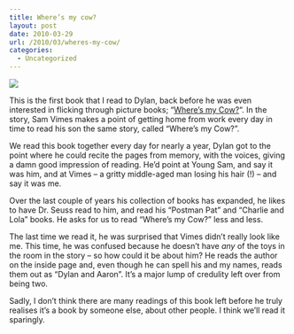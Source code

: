 ```yaml
---
title: Where’s my cow?
layout: post
date: 2010-03-29
url: /2010/03/wheres-my-cow/
categories:
  - Uncategorized
---
```

![][1]

This is the first book that I read to Dylan, back before he was even interested in flicking through picture books; &ldquo;[Where&rsquo;s my Cow?][2]&ldquo;. In the story, Sam Vimes makes a point of getting home from work every day in time to read his son the same story, called &ldquo;Where&rsquo;s my Cow?&rdquo;.

We read this book together every day for nearly a year, Dylan got to the point where he could recite the pages from memory, with the voices, giving a damn good impression of reading. He&rsquo;d point at Young Sam, and say it was him, and at Vimes &#8211; a gritty middle-aged man losing his hair (!) &#8211; and say it was me.

Over the last couple of years his collection of books has expanded, he likes to have Dr. Seuss read to him, and read his &ldquo;Postman Pat&rdquo; and &ldquo;Charlie and Lola&rdquo; books. He asks for us to read &ldquo;Where&rsquo;s my Cow?&rdquo; less and less.

The last time we read it, he was surprised that Vimes didn&rsquo;t really look like me. This time, he was confused because he doesn&rsquo;t have _any_ of the toys in the room in the story &#8211; so how could it be about him? He reads the author on the inside page and, even though he can spell his and my names, reads them out as &ldquo;Dylan and Aaron&rdquo;. It&rsquo;s a major lump of credulity left over from being two.

Sadly, I don&rsquo;t think there are many readings of this book left before he truly realises it&rsquo;s a book by someone else, about other people. I think we&rsquo;ll read it sparingly.

 [1]: https://25.media.tumblr.com/tumblr_l027ovFfY91qb414io1_500.jpg
 [2]: http://en.wikipedia.org/wiki/Where's_My_Cow%3F


